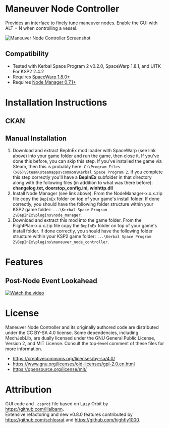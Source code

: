 # Maneuver Node Controller
 Provides an interface to finely tune maneuver nodes. Enable the GUI with ALT + N when controlling a vessel.
 
![Maneuver Node Controller Screenshot](https://github.com/schlosrat/ManeuverNodeController/blob/main/Images/MNC-Banner1.png)

## Compatibility
* Tested with Kerbal Space Program 2 v0.2.0, SpaceWarp 1.8.1, and UITK For KSP2 2.4.2
* Requires [SpaceWarp 1.8.0+](https://spacedock.info/mod/3277/Space%20Warp%20+%20BepInEx)
* Requires [Node Manager 0.7.1+](https://spacedock.info/mod/3366/Node%20Manager)

# Installation Instructions
## CKAN
## Manual Installation
1. Download and extract BepInEx mod loader with SpaceWarp (see link above) into your game folder and run the game, then close it. If you've done this before, you can skip this step. If you've installed the game via Steam, then this is probably here: `C:\Program Files (x86)\Steam\steamapps\common\Kerbal Space Program 2`. If you complete this step correctly you'll have a **BepInEx** subfolder in that directory along with the following files (in addition to what was there before): **changelog.txt, doorstop_config.ini, winhttp.dll**
1. Install Node Manager (see link above). From the NodeManager-x.x.x.zip file copy the `BepInEx` folder on top of your game's install folder. If done correctly, you should have the following folder structure within your KSP2 game folder: `...\Kerbal Space Program 2\BepInEx\plugins\node_manager`.
1. Download and extract this mod into the game folder. From the FlightPlan-x.x.x.zip file copy the `BepInEx` folder on top of your game's install folder. If done correctly, you should have the following folder structure within your KSP2 game folder: `...\Kerbal Space Program 2\BepInEx\plugins\maneuver_node_controller`.

# Features
## Post-Node Event Lookahead
[![Watch the video](https://img.youtube.com/vi/Y8UYwdgtOhE/default.jpg)](https://youtu.be/Y8UYwdgtOhE)

# License
Maneuver Node Controller and its originally authored code are distributed under the CC BY-SA 4.0 license.
Some dependencies, including MechJebLib, are dually licensed under the GNU General Public License, Version 2, and MIT License. Consult the top-level comment of these files for more information.
* https://creativecommons.org/licenses/by-sa/4.0/
* https://www.gnu.org/licenses/old-licenses/gpl-2.0.en.html
* https://opensource.org/license/mit/

# Attribution
GUI code and `.csproj` file based on Lazy Orbit by https://github.com/Halbann.  
Extensive refactoring and new v0.8.0 features contributed by https://github.com/schlosrat and https://github.com/highfly1000.
